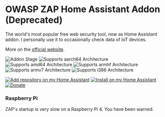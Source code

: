# OWASP ZAP Home Assistant Addon (Deprecated)

The world's most popular free web security tool, now as Home Assistant addon.
I personally use it to occasionally check data of IoT devices.

More on the [official website](https://www.zaproxy.org/).

![Addon Stage][stage-badge]
![Supports aarch64 Architecture][aarch64-badge]
![Supports amd64 Architecture][amd64-badge]
![Supports armhf Architecture][armhf-badge]
![Supports armv7 Architecture][armv7-badge]
![Supports i386 Architecture][i386-badge]

[![Add repository on my Home Assistant][repository-badge]][repository-url]
[![Install on my Home Assistant][install-badge]][install-url]
[![Donate][donation-badge]][donation-url]

### Raspberry Pi

ZAP's startup is very slow on a Raspberry Pi 4. You have been warned.

[stage-badge]: https://img.shields.io/badge/Addon%20stage-deprecated-lightgrey.svg
[aarch64-badge]: https://img.shields.io/badge/aarch64-no-red.svg
[amd64-badge]: https://img.shields.io/badge/amd64-yes-green.svg
[armhf-badge]: https://img.shields.io/badge/armhf-no-red.svg
[armv7-badge]: https://img.shields.io/badge/armv7-yes-green.svg
[i386-badge]: https://img.shields.io/badge/i386-no-red.svg

[repository-badge]: https://img.shields.io/badge/Add-repository-41BDF5?logo=home-assistant&style=for-the-badge
[repository-url]: https://my.home-assistant.io/redirect/supervisor_add_addon_repository/?repository_url=https%3A//github.com/Poeschl-HomeAssistant-Addons/repository

[install-badge]: https://img.shields.io/badge/Install%20on-Home%20Assistant-41BDF5?logo=home-assistant&style=for-the-badge
[install-url]: https://my.home-assistant.io/redirect/supervisor_addon?addon=68413af6_owasp-zap

[donation-badge]: https://img.shields.io/badge/Buy%20me%20a%20coffee-%23d32f2f?logo=buy-me-a-coffee&style=for-the-badge&logoColor=white
[donation-url]: https://www.buymeacoffee.com/Poeschl

